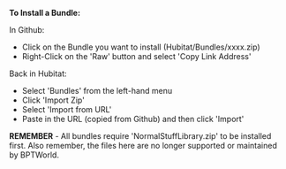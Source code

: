 <b>To Install a Bundle:</b>

In Github:
- Click on the Bundle you want to install (Hubitat/Bundles/xxxx.zip)
- Right-Click on the 'Raw' button and select 'Copy Link Address'

Back in Hubitat:
- Select 'Bundles' from the left-hand menu
- Click 'Import Zip'
- Select 'Import from URL'
- Paste in the URL (copied from Github) and then click 'Import'

<b>REMEMBER</b> - All bundles require 'NormalStuffLibrary.zip' to be installed first.
Also remember, the files here are no longer supported or maintained by BPTWorld.
